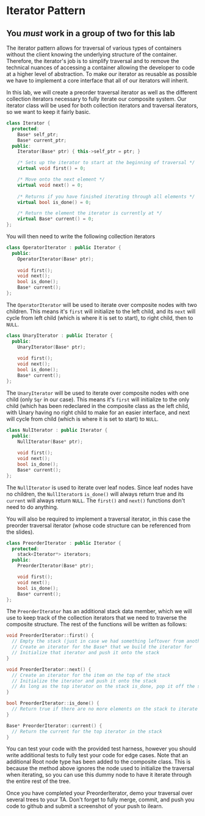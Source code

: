 # Iterator Pattern
## **You *must* work in a group of two for this lab**

The iterator pattern allows for traversal of various types of containers without the client knowing the underlying structure of the container. Therefore, the iterator's job is to simplify traversal and to remove the technical nuances of accessing a container allowing the developer to code at a higher level of abstraction. To make our iterator as reusable as possible we have to implement a core interface that all of our iterators will inherit.

In this lab, we will create a preorder traversal iterator as well as the different collection iterators necessary to fully iterate our composite system. Our iterator class will be used for both collection iterators and traversal iterators, so we want to keep it fairly basic.
```c++
class Iterator {
  protected:
    Base* self_ptr;
    Base* current_ptr;
  public:
    Iterator(Base* ptr) { this->self_ptr = ptr; }

    /* Sets up the iterator to start at the beginning of traversal */
    virtual void first() = 0;

    /* Move onto the next element */
    virtual void next() = 0;
    
    /* Returns if you have finished iterating through all elements */
    virtual bool is_done() = 0;

    /* Return the element the iterator is currently at */
    virtual Base* current() = 0;
};
```

You will then need to write the following collection iterators

```C++
class OperatorIterator : public Iterator {
  public:
    OperatorIterator(Base* ptr);
    
    void first();
    void next();
    bool is_done();
    Base* current();
};
```

The `OperatorIterator` will be used to iterate over composite nodes with two children. This means it's `first` will initialize to the left child, and its `next` will cycle from left child (which is where it is set to start), to right child, then to `NULL`.

```c++
class UnaryIterator : public Iterator {
  public:
    UnaryIterator(Base* ptr);
    
    void first();
    void next();
    bool is_done();
    Base* current();
};
```

The `UnaryIterator` will be used to iterate over composite nodes with one child (only `Sqr` in our case). This means it's `first` will initialize to the only child (which has been redeclared in the composite class as the left child, with Unary having no right child to make for an easier interface, and next will cycle from child (which is where it is set to start) to `NULL`.

```c++
class NulIterator : public Iterator {
  public:
    NullIterator(Base* ptr);
 
    void first();
    void next();
    bool is_done();
    Base* current();
};
```

The `NullIterator` is used to iterate over leaf nodes. Since leaf nodes have no children, the `NullIterator`s `is_done()` will always return true and its `current` will always return `NULL`. The `first()` and `next()` functions don't need to do anything. 

You will also be required to implement a traversal iterator, in this case the preorder traversal iterator (whose code structure can be referenced from the slides).

```c++
class PreorderIterator : public Iterator {
  protected:
    stack<Iterator*> iterators;
  public:
    PreorderIterator(Base* ptr);

    void first();
    void next();
    bool is_done();
    Base* current();
};
```

The `PreorderIterator` has an additional stack data member, which we will use to keep track of the collection iterators that we need to traverse the composite structure. The rest of the functions will be written as follows:
```c++
void PreorderIterator::first() {
  // Empty the stack (just in case we had something leftover from another run)
  // Create an iterator for the Base* that we build the iterator for
  // Initialize that iterator and push it onto the stack
}

void PreorderIterator::next() {
  // Create an iterator for the item on the top of the stack 
  // Initialize the iterator and push it onto the stack
  // As long as the top iterator on the stack is_done, pop it off the stack and then advance whatever iterator is now on top of the stack
}

bool PreorderIterator::is_done() {
  // Return true if there are no more elements on the stack to iterate
}

Base* PreorderIterator::current() {
  // Return the current for the top iterator in the stack
}
```

You can test your code with the provided test harness, however you should write additional tests to fully test your code for edge cases. Note that an additional Root node type has been added to the composite class. This is because the method above ignores the node used to initialize the traversal when iterating, so you can use this dummy node to have it iterate through the entire rest of the tree. 

Once you have completed your PreorderIterator, demo your traversal over several trees to your TA. Don't forget to fully merge, commit, and push you code to github and submit a screenshot of your push to ilearn. 
